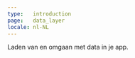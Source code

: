 ```yaml
---
type:   introduction
page:   data_layer
locale: nl-NL
---
```


Laden van en omgaan met data in je app.